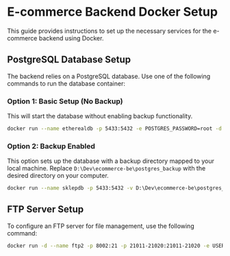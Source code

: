 # E-commerce Backend Docker Setup

This guide provides instructions to set up the necessary services for the e-commerce backend using Docker.

## PostgreSQL Database Setup

The backend relies on a PostgreSQL database. Use one of the following commands to run the database container:

### Option 1: Basic Setup (No Backup)

This will start the database without enabling backup functionality.

```bash
docker run --name etherealdb -p 5433:5432 -e POSTGRES_PASSWORD=root -d postgres
```

### Option 2: Backup Enabled

This option sets up the database with a backup directory mapped to your local machine.
Replace `D:\Dev\ecommerce-be\postgres_backup` with the desired directory on your computer.

```bash
docker run --name sklepdb -p 5433:5432 -v D:\Dev\ecommerce-be\postgres_backup:/var/lib/postgresql/data -e POSTGRES_PASSWORD=postgres -d postgres
```

## FTP Server Setup

To configure an FTP server for file management, use the following command:

```bash
docker run -d --name ftp2 -p 8002:21 -p 21011-21020:21011-21020 -e USERS="ethereal|ethereal_pass|/home/ethereal|10000" delfer/alpine-ftp-server
```